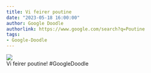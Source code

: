 ```yaml
---
title: Vi feirer poutine
date: "2023-05-18 16:00:00"
author: Google Doodle
authorlink: https://www.google.com/search?q=Poutine
tags:
- Google-Doodle
---
```

<img src="https://www.google.com/logos/doodles/2023/celebrating-poutine-6753651837109872.3-law.gif" referrerpolicy="no-referrer"><br>Vi feirer poutine! #GoogleDoodle